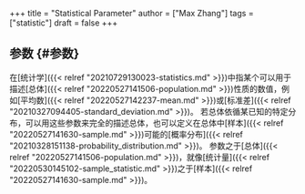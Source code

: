 +++
title = "Statistical Parameter"
author = ["Max Zhang"]
tags = ["statistic"]
draft = false
+++

## 参数 {#参数}

在[统计学]({{< relref "20210729130023-statistics.md" >}})中指某个可以用于描述[总体]({{< relref "20220527141506-population.md" >}})性质的数值，例如[平均数]({{< relref "20220527142237-mean.md" >}})或[标准差]({{< relref "20210327094405-standard_deviation.md" >}})。
若总体依循某已知的特定分布，可以用这些参数来完全的描述总体，也可以定义在总体中[样本]({{< relref "20220527141630-sample.md" >}})可能的[概率分布]({{< relref "20210328151138-probability_distribution.md" >}})。
参数之于[总体]({{< relref "20220527141506-population.md" >}})，就像[统计量]({{< relref "20220530145102-sample_statistic.md" >}})之于[样本]({{< relref "20220527141630-sample.md" >}})。
